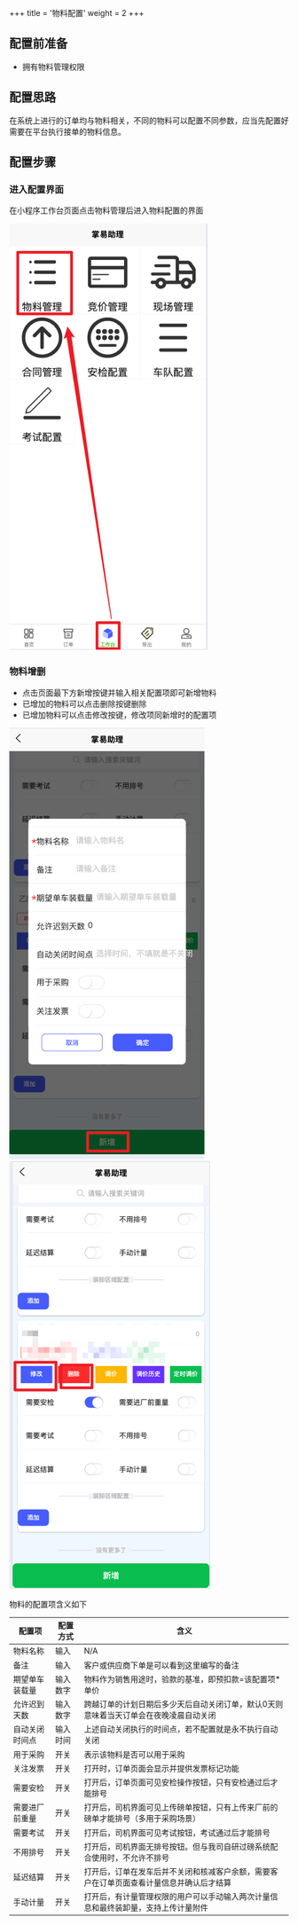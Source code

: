+++
title = '物料配置'
weight = 2
+++

## 配置前准备

+ 拥有物料管理权限

## 配置思路

在系统上进行的订单均与物料相关，不同的物料可以配置不同参数，应当先配置好需要在平台执行接单的物料信息。

## 配置步骤

### 进入配置界面

在小程序工作台页面点击物料管理后进入物料配置的界面

![](assets/20241127_172535_image.png)

### 物料增删

+ 点击页面最下方新增按键并输入相关配置项即可新增物料
+ 已增加的物料可以点击删除按键删除
+ 已增加物料可以点击修改按键，修改项同新增时的配置项

![](assets/20241127_172908_image.png)![](assets/20241127_172957_image.png)

物料的配置项含义如下


| 配置项         | 配置方式 | 含义                                                                                     |
| ---------------- | ---------- | ------------------------------------------------------------------------------------------ |
| 物料名称       | 输入     | N/A                                                                                      |
| 备注           | 输入     | 客户或供应商下单是可以看到这里编写的备注                                                 |
| 期望单车装载量 | 输入数字 | 物料作为销售用途时，验款的基准，即预扣款=该配置项*单价                                   |
| 允许迟到天数   | 输入数字 | 跨越订单的计划日期后多少天后自动关闭订单，默认0天则意味着当天订单会在夜晚凌晨自动关闭    |
| 自动关闭时间点 | 输入时间 | 上述自动关闭执行的时间点，若不配置就是永不执行自动关闭                                   |
| 用于采购       | 开关     | 表示该物料是否可以用于采购                                                               |
| 关注发票       | 开关     | 打开时，订单页面会显示并提供发票标记功能                                                 |
| 需要安检       | 开关     | 打开后，订单页面可见安检操作按钮，只有安检通过后才能排号                                 |
| 需要进厂前重量 | 开关     | 打开后，司机界面可见上传磅单按钮，只有上传来厂前的磅单才能排号（多用于采购场景）         |
| 需要考试       | 开关     | 打开后，司机界面可见考试按钮，考试通过后才能排号                                         |
| 不用排号       | 开关     | 打开后，司机界面无排号按钮。但与我司自研过磅系统配合使用时，不允许不排号                 |
| 延迟结算       | 开关     | 打开后，订单在发车后并不关闭和核减客户余额，需要客户在订单页面查看计量信息并确认后才结算 |
| 手动计量       | 开关     | 打开后，有计量管理权限的用户可以手动输入两次计量信息和最终装卸量，支持上传计量附件       |
